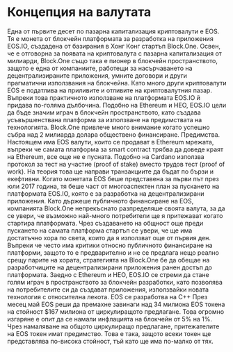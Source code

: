 # Концепция на валутата

Една от първите десет по пазарна капитализация криптовалути е EOS. Тя е монета от блокчейн платформата за разработка на приложения EOS.IO, създадена от базирания в Хонг Конг стартъп Block.One. Освен, че е отговорна за появата на криптовалута с пазарна капитализация от милиарди, Block.One също така е пионер в блокчейн пространството, защото е една от компаниите, работещи за насърчаването на децентрализираните приложения, умните договори и други прагматични използвания на блокчейна.
Като много други криптовалути EOS е податлива на приливите и отливите на криптовалутния пазар. Въпреки това практичното използване на платформата EOS.IO й придава по-голяма дълбочина. Подобно на Ethereum и НЕО, EOS.IO цели да бъде значим играч в блокчейн пространството, като създава усъвършенствана платформа за използване на предимствата на технологията. Block.One привлече много внимание когато успешно събра над 2 милиарда долара обществено финансиране.
Предимства.
Настоящем  има EOS валути, които се продават в Ethereum мрежата, въпреки че самата платформа за smart contract трябва да доведе краят на Ethereum, все още не е пусната. Подобно на Cardano използва протокол за тест на участие (proof of stake) вместо трудов тест (proof of work). На теория това ще направи транзакциите да бъдат по бързи и екефтивни.
Когато монетата EOS беше представена за първи път през юли 2017 година, тя беше част от многоаспектен план за пускането на платформата EOS.IO, която е за разработка на децентрализирани приложения. Като държеше публичното финансиране на EOS, компанията Block.One непрекъснато разпределяше своята валута, за да се увери, че възможно най-много потребители ще я притежават когато стартира платформата. Чрез създаването на общност още преди пускането на самата платформа стартъп се увери, че ще има достатъчно хора по света, които да я използват още от първия ден.
Въпреки че често има критики относно публичното финансиране на платформи, защото то е предварително и не се предлага нещо реално срещу парите на хората, стратегията на Block.One бе да обещае на разработчиците на децентрализирани приложения ранен достъп до платформата. Заедно с Ethereum и НЕО, EOS.IO се стреми да стане голям играч в пространството за блокчейн разработки, като позволява на потребителите си да създават приложения, използвайки новата технология с относителна лекота.
EOS се разработва на С++
През месец май EOS реши да премахне завинаги над 34 милиона EOS токена на стойност $167 милиона от циркулиращото предлагане. Това огромно изгаряне е опит да се намали инфлацията на блокчейн от 5% на 1%.
Чрез намаляване на общото циркулиращо предлагане, притежателите на EOS токен имат предимство. Това е така, защото всеки токен ще представлява по-висока стойност, тъй като ще има по-малко от тях.

